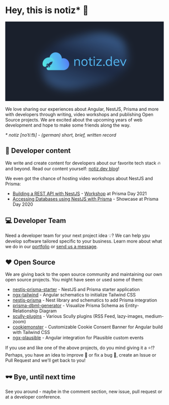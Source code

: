 # Hey, this is notiz\* 👋

![notiz.dev banner image](https://raw.githubusercontent.com/notiz-dev/.github/main/profile/banner.png)

We love sharing our experiences about Angular, NestJS, Prisma and more with developers through writing, video workshops and publishing Open Source projects. We are excited about the upcoming years of web development and hope to make some friends along the way.

_\* notiz [noˈtiːt͡s] - (german) short, brief, written record_

## 📝 Developer content

We write and create content for developers about our favorite tech stack 🔥 and beyond. Read our content yourself: [notiz.dev blog](https://notiz.dev)!

We even got the chance of hosting video workshops about NestJS and Prisma:

- [Building a REST API with NestJS](https://www.youtube.com/watch?v=mmbd5hcQUaY) - [Workshop](https://www.notion.so/marcjulian/Building-a-REST-API-with-NestJS-and-Prisma-8296846a0fc54ac0b445ae9364805669) at Prisma Day 2021
- [Accessing Databases using NestJS with Prisma](https://www.youtube.com/watch?v=UlVJ340UEuk) - Showcase at Prisma Day 2020

## 💻 Developer Team

Need a developer team for your next project idea 💡? We can help ypu develop software tailored specific to your business. Learn more about what we do in our [portfolio](https://portfolio.notiz.dev/) or [send us a message](mailto:hi@notiz.dev).

## ❤️ Open Source

We are giving back to the open source community and maintaining our own open source projects. You might have seen or used some of them:

- [nestjs-prisma-starter](https://github.com/notiz-dev/nestjs-prisma-starter) - NestJS and Prisma starter application
- [ngx-tailwind](https://github.com/notiz-dev/ngx-tailwind) - Angular schematics to initialize Tailwind CSS
- [nestjs-prisma](https://github.com/notiz-dev/nestjs-prisma) - Nest library and schematics to add Prisma integration
- [prisma-dbml-generator](https://github.com/notiz-dev/prisma-dbml-generator) - Visualize Prisma Schema as Entity-Relationship Diagram
- [scully-plugins](https://github.com/notiz-dev/scully-plugins) - Various Scully plugins (RSS Feed, lazy-images, medium-zoom)
- [cookiemonster](https://github.com/notiz-dev/cookiemonster) - Customizable Cookie Consent Banner for Angular build with Tailwind CSS
- [ngx-plausible](https://github.com/notiz-dev/ngx-plausible) - Angular integration for Plausible custom events

If you use and like one of the above projects, do you mind giving it a ⭐!? Perhaps, you have an idea to improve 🚀 or fix a bug 🐛, create an Issue or Pull Request and we'll get back to you!

## 🕶 Bye, until next time

See you around - maybe in the comment section, new issue, pull request or at a developer conference.
